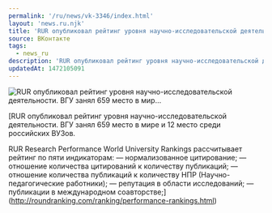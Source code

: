 ```yaml
---
permalink: '/ru/news/vk-3346/index.html'
layout: 'news.ru.njk'
title: 'RUR опубликовал рейтинг уровня научно-исследовательской деятельности. ВГУ занял 659 место в мир…'
source: ВКонтакте
tags:
  - news_ru
description: 'RUR опубликовал рейтинг уровня научно-исследовательской деятельности. ВГУ занял 659 место в мир…'
updatedAt: 1472105091
---
```

![RUR опубликовал рейтинг уровня научно-исследовательской деятельности. ВГУ занял 659 место в мир…](https://sun9-67.userapi.com/c604429/v604429484/2364c/b8JtW1XYWWI.jpg)

[RUR опубликовал рейтинг уровня научно-исследовательской деятельности. ВГУ занял 659 место в мире и 12 место среди российских ВУЗов.

RUR Research Performance World University Rankings рассчитывает рейтинг по пяти индикаторам:
— нормализованное цитирование;
— отношение количества цитирований к количеству публикаций;
— отношение количества публикаций к количеству НПР (Научно-педагогические работники);
— репутация в области исследований;
— публикации в международном соавторстве;](http://roundranking.com/ranking/performance-rankings.html)
